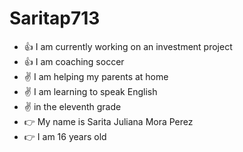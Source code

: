 # Saritap713
- :+1: I am currently working on an investment project 
- :+1: I am coaching soccer
- :v: I am helping my parents at home
- :v: I am learning to speak English
- :v: in the eleventh grade
- :point_right: My name is Sarita Juliana Mora Perez
- :point_right: I am 16 years old
